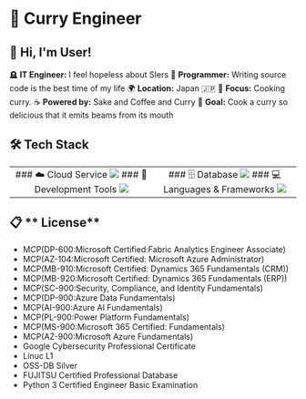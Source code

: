 # 🍛 Curry Engineer
## 👋 **Hi, I'm User!** 
🪦 **IT Engineer:** I feel hopeless about SIers
💾 **Programmer:** Writing source code is the best time of my life
🌍 **Location:** Japan 🇯🇵
💼 **Focus:** Cooking curry.
☕ **Powered by:** Sake and Coffee and Curry
🎯 **Goal:** Cook a curry so delicious that it emits beams from its mouth
  
## 🛠️ **Tech Stack** 
<table align="center"><tr>
  <td width="50%" align="center" valign="top">
  ### ☁️ Cloud Service <img src="https://skillicons.dev/icons?i=azure" />  
  ### 🔧 Development Tools <img src="https://skillicons.dev/icons?i=vscode,git,github" /></td>
  <td width="50%" align="center" valign="top">
  ### 🗄️ Database <img src="https://skillicons.dev/icons?i=postgresql,mysql" />   
  ### 💻 Languages & Frameworks <img src="https://skillicons.dev/icons?i=python,c,cs,java,html,css" />
</td></tr></table>

## 📋 ** License** 
* MCP(DP-600:Microsoft Certified:Fabric Analytics Engineer Associate)
* MCP(AZ-104:Microsoft Certified: Microsoft Azure Administrator)
* MCP(MB-910:Microsoft Certified: Dynamics 365 Fundamentals (CRM))
* MCP(MB-920:Microsoft Certified: Dynamics 365 Fundamentals (ERP))
* MCP(SC-900:Security, Compliance, and Identity Fundamentals)
* MCP(DP-900:Azure Data Fundamentals)
* MCP(AI-900:Azure AI Fundamentals)
* MCP(PL-900:Power Platform Fundamentals)
* MCP(MS-900:Microsoft 365 Certified: Fundamentals)
* MCP(AZ-900:Microsoft Azure Fundamentals)
* Google Cybersecurity Professional Certificate
* Linuc L1
* OSS-DB Silver
* FUJITSU Certified Professional Database
* Python 3 Certified Engineer Basic Examination


